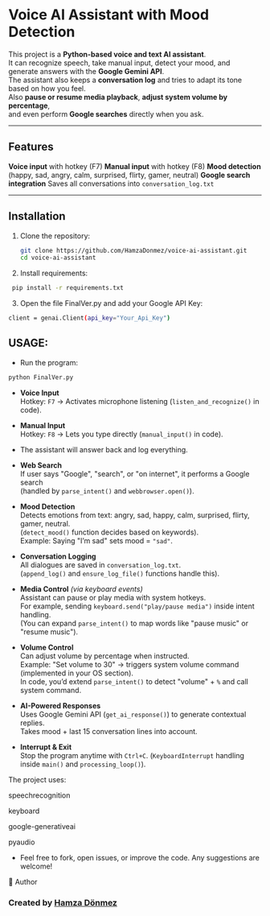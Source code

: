  # Voice AI Assistant with Mood Detection # 

This project is a **Python-based voice and text AI assistant**.  
It can recognize speech, take manual input, detect your mood, and generate answers with the **Google Gemini API**.  
The assistant also keeps a **conversation log** and tries to adapt its tone based on how you feel.  
Also **pause or resume media playback**, **adjust system volume by percentage**,  
and even perform **Google searches** directly when you ask.  

---

## Features ##
**Voice input** with hotkey (F7)
**Manual input** with hotkey (F8)
**Mood detection** (happy, sad, angry, calm, surprised, flirty, gamer, neutral)
**Google search integration**
 Saves all conversations into `conversation_log.txt`

---
## Installation ##

1. Clone the repository:  
   ```bash
   git clone https://github.com/HamzaDonmez/voice-ai-assistant.git
   cd voice-ai-assistant


2. Install requirements:  
```bash
 pip install -r requirements.txt
```

3. Open the file FinalVer.py and add your Google API Key:
```bash
client = genai.Client(api_key="Your_Api_Key")
```
 ## USAGE: ##

- Run the program:
```bash
python FinalVer.py
```

-  **Voice Input**  
  Hotkey: `F7` → Activates microphone listening (`listen_and_recognize()` in code).

-  **Manual Input**  
  Hotkey: `F8` → Lets you type directly (`manual_input()` in code).
  
- The assistant will answer back and log everything.


-  **Web Search**  
  If user says "Google", "search", or "on internet", it performs a Google search  
  (handled by `parse_intent()` and `webbrowser.open()`).

-  **Mood Detection**  
  Detects emotions from text: angry, sad, happy, calm, surprised, flirty, gamer, neutral.  
  (`detect_mood()` function decides based on keywords).  
  Example: Saying "I’m sad" sets mood = `"sad"`.

-  **Conversation Logging**  
  All dialogues are saved in `conversation_log.txt`.  
  (`append_log()` and `ensure_log_file()` functions handle this).

-  **Media Control** *(via keyboard events)*  
  Assistant can pause or play media with system hotkeys.  
  For example, sending `keyboard.send("play/pause media")` inside intent handling.  
  (You can expand `parse_intent()` to map words like "pause music" or "resume music").

-  **Volume Control**  
  Can adjust volume by percentage when instructed.  
  Example: "Set volume to 30" → triggers system volume command (implemented in your OS section).  
  In code, you’d extend `parse_intent()` to detect "volume" + `%` and call system command.

-  **AI-Powered Responses**  
  Uses Google Gemini API (`get_ai_response()`) to generate contextual replies.  
  Takes mood + last 15 conversation lines into account.  

-  **Interrupt & Exit**  
  Stop the program anytime with `Ctrl+C`. (`KeyboardInterrupt` handling inside `main()` and `processing_loop()`).

The project uses:  

speechrecognition  

keyboard  

google-generativeai  

pyaudio  


- Feel free to fork, open issues, or improve the code. Any suggestions are welcome!

📌 Author

### Created by [Hamza Dönmez](https://github.com/HamzaDonmez) ###
